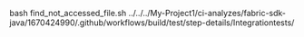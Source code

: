 bash find_not_accessed_file.sh ../../../My-Project1/ci-analyzes/fabric-sdk-java/1670424990/.github/workflows/build/test/step-details/Integrationtests/
